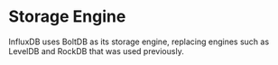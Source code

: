 # Storage Engine
InfluxDB uses BoltDB as its storage engine, replacing engines such as LevelDB and RockDB that was used previously.
